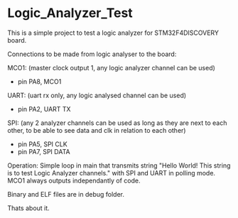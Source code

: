 # Logic_Analyzer_Test

This is a simple project to test a logic analyzer for STM32F4DISCOVERY board.

Connections to be made from logic analyser to the board:

MCO1:
(master clock output 1, any logic analyzer channel can be used)
  - pin PA8, MCO1

UART:
(uart rx only, any logic analysed channel can be used)
  - pin PA2, UART TX

SPI:
(any 2 analyzer channels can be used as long as they are next to each other, to be able to see data and clk 
in relation to each other)
  - pin PA5, SPI CLK
  - pin PA7, SPI DATA
  
Operation:
Simple loop in main that transmits string "Hello World! This string is to test Logic Analyzer channels."
with SPI and UART in polling mode. MCO1 always outputs independantly of code.

Binary and ELF files are in debug folder.

Thats about it.
